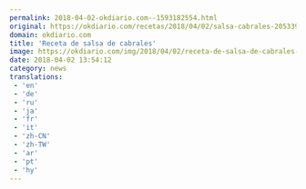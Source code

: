 ```yaml
---
permalink: 2018-04-02-okdiario.com--1593182554.html
original: https://okdiario.com/recetas/2018/04/02/salsa-cabrales-2053394
domain: okdiario.com
title: 'Receta de salsa de cabrales'
image: https://okdiario.com/img/2018/04/02/receta-de-salsa-de-cabrales-2.jpeg
date: 2018-04-02 13:54:12
category: news
translations: 
 - 'en'
 - 'de'
 - 'ru'
 - 'ja'
 - 'fr'
 - 'it'
 - 'zh-CN'
 - 'zh-TW'
 - 'ar'
 - 'pt'
 - 'hy'
---
```



